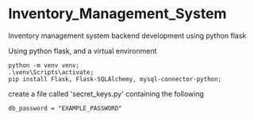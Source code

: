 # Inventory_Management_System
Inventory management system backend development using python flask

Using python flask, and a virtual environment
```
python -m venv venv;
.\venv\Scripts\activate;
pip install Flask, Flask-SQLAlchemy, mysql-connector-python;
```

create a file called 'secret_keys.py' containing the following

`db_password = "EXAMPLE_PASSWORD"`